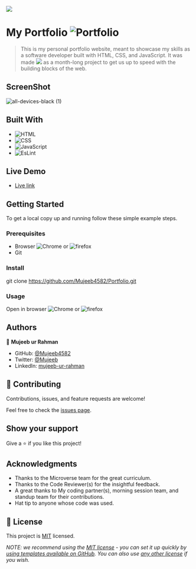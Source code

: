 ![](https://img.shields.io/badge/Microverse-blueviolet)

# My Portfolio ![Portfolio](https://img.shields.io/badge/-Portfolio-Green)

> This is my personal portfolio website, meant to showcase my skills as a software developer built with HTML, CSS, and JavaScript. It was made ![](https://img.shields.io/badge/Microverse-blueviolet) as a month-long project to get us up to speed with the building blocks of the web.

## ScreenShot
![all-devices-black (1)](https://user-images.githubusercontent.com/109666020/221372556-d438038d-04d9-44b2-bce7-918a49a1b4f5.png)

## Built With

- ![HTML](https://img.shields.io/badge/-HTML-orange) 
- ![CSS](https://img.shields.io/badge/-CSS-blue)
- ![JavaScript](https://img.shields.io/badge/-JavaScript-yellow)
- ![EsLint](https://img.shields.io/badge/-EsLint-red)

## Live Demo

- [Live link]( https://mujeeb4582.github.io/Portfolio/)

## Getting Started

To get a local copy up and running follow these simple example steps.

### Prerequisites
- Browser  ![Chrome](https://img.shields.io/badge/-Chrome-green) or ![firefox](https://img.shields.io/badge/-firefox-orange) 
- Git

### Install
git clone https://github.com/Mujeeb4582/Portfolio.git

### Usage
Open in browser ![Chrome](https://img.shields.io/badge/-Chrome-green) or ![firefox](https://img.shields.io/badge/-firefox-orange)


## Authors

👤 **Mujeeb ur Rahman**

- GitHub: [@Mujeeb4582](https://github.com/Mujeeb4582)
- Twitter: [@Mujeeb](https://twitter.com/Mujeebu93992980)
- LinkedIn: [mujeeb-ur-rahman](https://www.linkedin.com/in/rahman-mujeeb/)

## 🤝 Contributing

Contributions, issues, and feature requests are welcome!

Feel free to check the [issues page](../../issues/).

## Show your support

Give a ⭐️ if you like this project!

## Acknowledgments

- Thanks to the Microverse team for the great curriculum.
- Thanks to the Code Reviewer(s) for the insightful feedback.
- A great thanks to My coding partner(s), morning session team, and standup team for their contributions.
- Hat tip to anyone whose code was used.

## 📝 License

This project is [MIT](./LICENSE) licensed.

_NOTE: we recommend using the [MIT license](https://choosealicense.com/licenses/mit/) - you can set it up quickly by [using templates available on GitHub](https://docs.github.com/en/communities/setting-up-your-project-for-healthy-contributions/adding-a-license-to-a-repository). You can also use [any other license](https://choosealicense.com/licenses/) if you wish._
